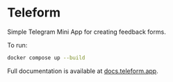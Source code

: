 # Teleform

Simple Telegram Mini App for creating feedback forms.

To run:
```bash
docker compose up --build
```

Full documentation is available at [docs.teleform.app](https://docs.teleform.app/).